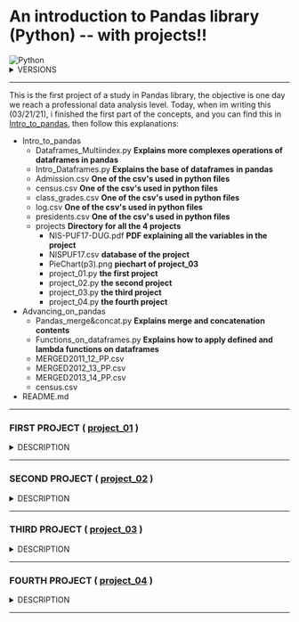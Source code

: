 # An introduction to Pandas library (Python) -- with projects!! 

<img alt="Python" src="https://img.shields.io/badge/python%20-%2314354C.svg?&style=for-the-badge&logo=python&logoColor=white"/>

<details><summary>VERSIONS</summary>
<p>

```python
import pandas as pd
import numpy as np
print(pd.__version__) #To see what is your version of Pandas in Python
print(np.__version__) #To see what is your version of Numpy in Python
```
#### PYTHON : 3.9.2
#### PANDAS : 1.2.1
#### NUMPY : 1.19.2
</p>
</details>

<hr>

This is the first project of a study in Pandas library, the objective is one day we reach a professional data analysis level. Today, when im writing this (03/21/21), i finished the first part of the concepts, and you can find this in [Intro_to_pandas](https://github.com/greatti/Imunization/tree/main/Concepts), then follow this explanations: 


+ Intro_to_pandas
  - Dataframes_Multiindex.py **Explains more complexes operations of dataframes in pandas**
  - Intro_Dataframes.py **Explains the base of dataframes in pandas**
  - Admission.csv **One of the csv's used in python files**
  - census.csv **One of the csv's used in python files**
  - class_grades.csv **One of the csv's used in python files**
  - log.csv **One of the csv's used in python files**
  - presidents.csv **One of the csv's used in python files**
  - projects **Directory for all the 4 projects**
    - NIS-PUF17-DUG.pdf **PDF explaining all the variables in the project**
    - NISPUF17.csv **database of the project**
    - PieChart(p3).png **piechart of project_03**
    - project_01.py **the first project**
    - project_02.py **the second project**
    - project_03.py **the third project**
    - project_04.py **the fourth project**
+ Advancing_on_pandas
  - Pandas_merge&concat.py **Explains merge and concatenation contents**
  - Functions_on_dataframes.py **Explains how to apply defined and lambda functions on dataframes**
  - MERGED2011_12_PP.csv
  - MERGED2012_13_PP.csv
  - MERGED2013_14_PP.csv
  - census.csv
+ README.md

<hr>

### FIRST PROJECT ( [project_01](https://github.com/greatti/Data_studies/blob/main/project_01.py) )

<details><summary>DESCRIPTION</summary>
<p>

This first project is just an introduction to the next projects, you can work and modify it but we dont have much to explore, is just for understanding. 
So lets start to discuss this: The first big question to start this is "What is the proportion of children in NISPUF17.csv who had a mother with the education levels equal to less than high school, equals to high school, more than high school but not a college graduate and equals to college degree. The problem is that the csv file is too big and we dont have ANY IDEA of what all of that variables means, so we need to search in NIS-PUF17-DUG.pdf something to discover, and that is a part of the work of a data scientist too.

Page 55 says: "The age, education level, and marital status of the mother of the child are
stored in variables M_AGEGRP2, EDUC1, and MARITAL2 (married vs. not married), with missing
values imputed."

That means that our mother education level is stored in EDUC1 variable, and that is confirmed in page 51:

+ EDUC1 – education of the mother
  - Less than 12 years
  - 12 years
  - More than 12 years, not a college graduate
  - College graduate

Now we know what to do, we just need to use 'EDUC1' column, separate the education level in order, count how many there is of each type, count the total and divide each type for the total

In project_01 i did all of that explaining all of the process, but if you want a more concise code, see the follow code where i define a function, but i only recommend reading this when you have already read the original project_01.

```python
def proportion_of_education():
    import pandas as pd
    import numpy as np
    pd.options.display.max_columns = None
    pd.options.display.max_rows = None
    df = pd.read_csv('NISPUF17.csv')
    MOM = df['EDUC1']
    mom = np.sort(MOM.values)

    prop = {'less than high school': 0, 
          'equals to high school' : 1,
          'more than high school but not college' : 0, 
          'equals to college' : 0}
    n = len(mom) 
    
    prop["less than high school"]=np.sum(mom==1)/n
    prop["equals to high school"]=np.sum(mom==2)/n
    prop["more than high school but not college"]=np.sum(mom==3)/n
    prop["equals to college"]=np.sum(mom==4)/n
    return prop
```

</p>
</details>

<hr>

### SECOND PROJECT ( [project_02](https://github.com/greatti/Data_studies/blob/main/project_02.py) )

<details><summary>DESCRIPTION</summary>
<p>
  
this second project is separated into three parts, but we will work with only two variables: CBF_01 and P_NUMFLU
CBF_01 is a variable that define if the children were or not fed with breastmilk, and it assumes 4 values : [1, 2, 77, 99]. (We find this information at page 177 and 110)
      - 1 It is synonymous for answer "yes"
      - 2 It is synonymous for answer "no"
      - 77 It is synonymous for answer "dont know"
      - 99 It is synonymous for answer "refused"
      
P_NUMFLU is a variable that define the number of doses the children took, it goes from 0.0 to 6.0 including NaN

We basically want to do here 3 studies: 

+ First we will see the average of doses taken by the children of ['CBF_01'] == 1 and ['CBF_01'] == 2 groups, to see if there is a lot of discrepancy in doses taken by these two classes;
+ Secondly, we will see the percentage of elements in each ['CBF_01'] group, to see if the number of elements are similar, because sometimes the study can be impaired by having much more elements in one group than the other; 
+ Lastly, we will see the percentage of children fed on breast milk in each classes in ['P_NUMFLU'], that is, for 6.0, 5.0, 0.0 doses. 

#### Conclusions: 

<table>
<tr><th>First study</th><th>Second study</th><th>Third study</th></tr>
<tr><td>

| CBF_01 | average of doses |
| :---: | :---: |
| 1 | 1.8799187420058687 | 
| 2 | 1.5963945918878317 |

</td><td>

| CBF_01 | Percentage |               
| :---: | :---: |
| 1 | 86.68% |
| 2 | 13.02% |
| 77 | 0.27% |
| 99 | 0.019% |

</td><td>
  
| P_NUMFLU| ['CBF_01']==1 |               
| :---: | :---: |
| 6.0 | 100% |
| 5.0 | 94.28% |
| 0.0 | 83.74% |

</td></tr> </table>

So what can we conclude? Children that have been fed with breastmilk take more doses of flu, in average, when compared to those that have not been fed with breastmilk, but it is kinda similar, that indicates that maybe the number of elements in ['CBF_01'] could be similar too? So we will confirm this by the second study.
The second study proves the opposite, we have MUCH more children fed with breastmilk than all the other options, so that make me think, maybe if we had 25% of children for each class, the average could be different? I think so. 
To confirm that the number of elements influences in average, we do the third study and see that we really have much more children fed with breastmilk in all classes, for both 5 doses and 0 doses

This codes i dont recommend reading before seeing the full project_02, because it is not explicative, is just the pure study code.

```python
def First_project(): 
    import pandas as pd
    import numpy as np 
    df = pd.read_csv('NISPUF17.csv')
    keepcolumns = ['CBF_01', 'P_NUMFLU']
    dfflu = df[keepcolumns]
    dfflu_yes = dfflu[dfflu['CBF_01'] == 1].dropna()
    dfflu_no = dfflu[dfflu['CBF_01'] == 2].dropna()
    y = len(dfflu_yes)
    n = len(dfflu_no)
    y_av = np.sum(dfflu_yes['P_NUMFLU'])/y
    n_av = np.sum(dfflu_no['P_NUMFLU'])/n
    return(y_av, n_av)

def Second_project(): 
    import pandas as pd 
    #import numpy as np 
    df = pd.read_csv('NISPUF17.csv')
    keepcolumns = ['CBF_01', 'P_NUMFLU']
    dfflu = df[keepcolumns]
    
    dfflu_yes = dfflu[dfflu['CBF_01'] == 1].dropna()
    dfflu_no = dfflu[dfflu['CBF_01'] == 2].dropna()
    dfflu_dontknow = dfflu[dfflu['CBF_01'] == 77].dropna()
    dfflu_refuse = dfflu[dfflu['CBF_01'] == 99].dropna()
    y = len(dfflu_yes)
    n = len(dfflu_no)
    dn = len(dfflu_dontknow)
    r = len(dfflu_refuse)
    t = (y + n + dn + r)
    
    yes = (y / t)*100
    no = (n / t)*100
    dontknow = (dn / t)*100
    refused = (r / t)*100
    
    return(yes,no,dontknow,refused)

def Third_project(): 
    #import numpy as np
    import pandas as pd
    
    df = pd.read_csv('NISPUF17.csv')
    keepcolumns = ['CBF_01', 'P_NUMFLU']
    dfflu = df[keepcolumns]

    dmin = min(dfflu['P_NUMFLU'].dropna().unique())
    #dmax = max(dfflu['P_NUMFLU'].dropna().unique())

    #dfflu_doses_max = dfflu[dfflu['P_NUMFLU'] == dmax].dropna()
    dfflu_doses_5 = dfflu[dfflu['P_NUMFLU'] == 5.0].dropna()
    dfflu_doses_min = dfflu[dfflu['P_NUMFLU'] == dmin].dropna()
    
    t5 = len(dfflu_doses_5)
    tmin = len(dfflu_doses_min)
    #tmax = len(dfflu_doses_max)
    
    dfflu_doses_5_1 = dfflu_doses_5[dfflu_doses_5['CBF_01'] == 1]
    dfflu_doses_min_1 = dfflu_doses_min[dfflu_doses_min['CBF_01'] == 1] 
    
    t51 = len(dfflu_doses_5_1)
    tmin1 = len(dfflu_doses_min_1)

    yes_5 = (t51 / t5)*100
    yes_min = (tmin1 / tmin)*100
    
    return(yes_5, yes_min)
```

</p>
</details>

<hr>

### THIRD PROJECT ( [project_03](https://github.com/greatti/Data_studies/blob/main/project_03.py) )

<details><summary>DESCRIPTION</summary>
<p>

This third project is something big, we will have to filter NISPUF17.csv a lot of times, we want to study basically 3 variables: 

['SEX'] that indicates the sex of the child: Male or Female (1 and 2)
['HAD_CPOX'] that indicates if the child had cpox : Yes, No, Dont know, refused or missing (1, 2, 77, 99 and NaN)
['P_NUMVRC'] that indicates the number of varicella doses 

Buy why? We want to see if the the vaccine is effective in male and female children
But how? 

        - First, we get NISPUF17 and filter it to just this three variables;
        - Then, we filter the resulting dataframe to ['HAD_CPOX'] == 1 , that is, only to who had cpox;
        - Then, we filter this resulting dataframe to ['P_NUMVRC'] greater than 1;
        - Last, we filter again separating by sex.

After all that we have this groups: 

        - had cpox, at least one dose, male
        - had cpox, at least one dose, female
        - had cpox, no doses, male
        - had cpox, no doses, female
        - hadnt cpox, at least one dose, male
        - hadnt cpox, at least one dose, female
        - hadnt cpox, no doses, male
        - hadnt cpox, no doses, female
       
And now we count the number of elements of each group to calculate the percentages, we stay with: 
>OBSERVATIONS: 
>> Had_Took: Had cpox and took at least one dose
>> Had_Didnttook: Had cpox and hasnt took any dose
>> Hadnt_Took: Did not contract cpox but took at least one dose
>> Hadnt_Didnttook: Did not contract cpox and hasnt took any dose

<table>
  <tr><th>Had_Took</th><th>Had_Didnttook</th><th>Hadnt_Took</th><th>Hadnt_Didnttook</th></tr>
<tr><td>

| Sex | Percentage |
| :---: | :---: |
| 1 | 70.1% | 
| 2 | 69.7% |

</td><td>

| Sex | Percentage |               
| :---: | :---: |
| 1 | 29.8% |
| 2 | 30.2% |

</td><td>
  
| Sex | Percentage |              
| :---: | :---: |
| 1 | 91.2% |
| 2 | 91.7% |

</td><td>
  
| Sex | Percentage |              
| :---: | :---: |
| 1 | 8.71% |
| 2 | 8.25% |

</td></tr> </table>

That all means: 

              - 70% of mans that had cpox were vaccinated, and 69% of woman that had cpox were vaccinated
              - 29% of mans that had cpox werent vaccinated , and 30% of womand that had cpox werent vaccinated
What all of that means? The vaccine isnt effective? Not necessarily, the percentages are confusing and contradictory 
because we are not seeing all the elements together, so lets put all the percentages with all the elements in a pie
chart

![PieChart](https://github.com/greatti/Data_studies/blob/main/PieChart(p3).png)

And this is what we get, so now we can conclude that the vaccine is really effective both in male and female
We see that even that the percentages were big, the number of elements were not, so the number of people who
hadnt cpox but took the vaccine is WAY too big than of those who had cpoxand took the vaccine, but the percentages
are equal

As i said i all of the previous projects, i dont recommend you to read this code bellow, because it is not explicative, it is just the pure code:

```python

def cpox_project(): 
    import pandas as pd
    import numpy as np 
    df = pd.read_csv('NISPUF17.csv')
    keepcolumns = ['SEX', 'P_NUMVRC', 'HAD_CPOX']
    df = df[keepcolumns]
    
    df_yes = df[df['HAD_CPOX'] == 1].dropna()
    df_no = df[df['HAD_CPOX'] == 2].dropna()
    
    df_yes_one = df_yes[df_yes['P_NUMVRC'] > 0.0].dropna()
    df_yes_none = df_yes[df_yes['P_NUMVRC'] == 0.0].dropna()

    df_no_one = df_no[df_no['P_NUMVRC'] > 0.0].dropna()
    df_no_none = df_no[df_no['P_NUMVRC'] == 0.0].dropna()
    
    df_yes_one_m = df_yes_one[df_yes_one['SEX'] == 1].dropna() 
    df_yes_one_f = df_yes_one[df_yes_one['SEX'] == 2].dropna() 

    df_yes_none_m = df_yes_none[df_yes_none['SEX'] == 1].dropna() 
    df_yes_none_f = df_yes_none[df_yes_none['SEX'] == 2].dropna() 

    df_no_one_m = df_no_one[df_no_one['SEX'] == 1].dropna() 
    df_no_one_f = df_no_one[df_no_one['SEX'] == 2].dropna() 

    df_no_none_m = df_no_none[df_no_none['SEX'] == 1].dropna() 
    df_no_none_f = df_no_none[df_no_none['SEX'] == 2].dropna() 
    
    t1 = len(df_yes_one_m)
    t2 = len(df_yes_one_f)
    t3 = len(df_yes_none_m)
    t4 = len(df_yes_none_f)
    t5 = len(df_no_one_m)
    t6 = len(df_no_one_f)
    t7 = len(df_no_none_m)
    t8 = len(df_no_none_f)
    t = (t1 + t2 + t3 + t4 + t5 + t6 + t7 + t8)
    
    had_took={"male":0,
        "female":0} 
    had_didnttook={"male":0,
        "female":0} 

    hadnt_took={"male":0,
        "female":0} 
    hadnt_didnttook={"male":0,
        "female":0} 

    had_took['male']= t1/(t1 + t3)
    had_took['female']= t2 / (t2 + t4) 

    had_didnttook['male'] = t3/(t1 + t3)
    had_didnttook['female'] = t4/(t2 + t4)
    
    hadnt_took['male'] = t5/(t5 + t7)
    hadnt_took['female'] = t6/(t6 + t8)

    hadnt_didnttook['male'] = t7/(t5 + t7)
    hadnt_didnttook['female'] = t8/(t6 + t8)
    
    dfpie = pd.DataFrame({'elements': [t1, t2, t3, t4, t5, t6, t7, t8]},
                  index=['yes_one_m', 'yes_one,f', 'yes_none_m',
                         'yes_none_f', 'no_one_m', 'no_one_f',
                         'no_none_m', 'no_none_f' ])

    plot = dfpie.plot.pie(y='elements', figsize = (8,8))
    
    return(had_took, had_didnttook, hadnt_took, hadnt_didnttook)
    return(plot)
```

</p>
</details>

<hr>

### FOURTH PROJECT ( [project_04](https://github.com/greatti/Data_studies/blob/main/project_04.py) )

<details><summary>DESCRIPTION</summary>
 
<p>
  
This fourth project is simpler but it helps a lot to understand the conclusions of project_03, we'll see what is and how to calculate corr and pval with Scipy. First we want to see the effectivity of the vaccine when compared to the number of doses, right? So we'll filter our first dataframes into only two columns, remeber to drop the NaN.

When we get a simple dataframe with only two columns, we use scipy.stats.pearsonr applied in this columns.
But what exactly is corr and pval? It is explained in project_04 but i'll copy it here: 

```python
def pval_corr_cpox():
    import pandas as pd
    import numpy as np
    import scipy.stats as st

    pd.options.display.max_columns = None
    pd.options.display.max_rows = None
    df = pd.read_csv('NISPUF17.csv')
    
    keepcolumns = ['P_NUMVRC', 'HAD_CPOX'] #To create a list with only this column
    df = df[keepcolumns]
    df = df[df['HAD_CPOX'].lt(3)].dropna()
    
    corr, pval = st.pearsonr(df['HAD_CPOX'], df['P_NUMVRC'])
    return(corr, pval)
```

</p>
</details>

<hr>
